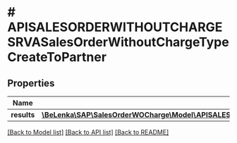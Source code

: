 # # APISALESORDERWITHOUTCHARGESRVASalesOrderWithoutChargeTypeCreateToPartner

## Properties

Name | Type | Description | Notes
------------ | ------------- | ------------- | -------------
**results** | [**\BeLenka\SAP\SalesOrderWOCharge\Model\APISALESORDERWITHOUTCHARGESRVASlsOrdWthoutChrgPartnerTypeCreate[]**](APISALESORDERWITHOUTCHARGESRVASlsOrdWthoutChrgPartnerTypeCreate.md) |  | [optional]

[[Back to Model list]](../../README.md#models) [[Back to API list]](../../README.md#endpoints) [[Back to README]](../../README.md)

